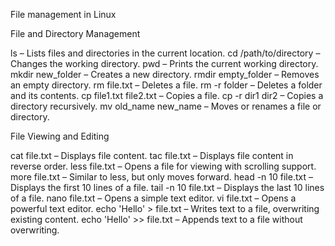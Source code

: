 File management in Linux

File and Directory Management

ls – Lists files and directories in the current location.
cd /path/to/directory – Changes the working directory.
pwd – Prints the current working directory.
mkdir new_folder – Creates a new directory.
rmdir empty_folder – Removes an empty directory.
rm file.txt – Deletes a file.
rm -r folder – Deletes a folder and its contents.
cp file1.txt file2.txt – Copies a file.
cp -r dir1 dir2 – Copies a directory recursively.
mv old_name new_name – Moves or renames a file or directory.


File Viewing and Editing

cat file.txt – Displays file content.
tac file.txt – Displays file content in reverse order.
less file.txt – Opens a file for viewing with scrolling support.
more file.txt – Similar to less, but only moves forward.
head -n 10 file.txt – Displays the first 10 lines of a file.
tail -n 10 file.txt – Displays the last 10 lines of a file.
nano file.txt – Opens a simple text editor.
vi file.txt – Opens a powerful text editor.
echo 'Hello' > file.txt – Writes text to a file, overwriting existing content.
echo 'Hello' >> file.txt – Appends text to a file without overwriting.